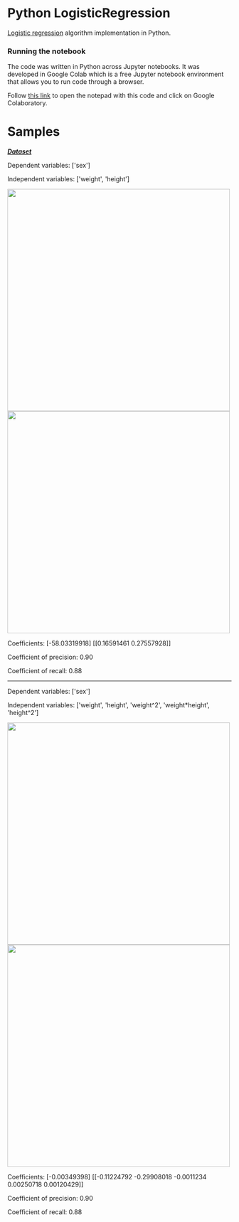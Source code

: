 # Python LogisticRegression

[Logistic regression](https://en.wikipedia.org/wiki/Logistic_regression) algorithm implementation in Python.

### Running the notebook

The code was written in Python across Jupyter notebooks. It was developed in Google Colab which is a free Jupyter notebook environment that allows you to run code through a browser.

Follow [this link](https://drive.google.com/file/d/1HeCtOMz_hvpXWRyZ5cn5KFYsVssRVXmg/view?usp=sharing) to open the notepad with this code and click on Google Colaboratory.

# Samples

[***Dataset***](https://github.com/sdukshis/ml-intro/blob/master/datasets/Davis.csv)

Dependent variables: ['sex']

Independent variables: ['weight', 'height']

<img src="https://github.com/Nekhocheninov/ClassificationAlgorithms/blob/main/LogisticRegression/img/img_1.png" width="500">

<img src="https://github.com/Nekhocheninov/ClassificationAlgorithms/blob/main/LogisticRegression/img/img_2.png" width="500">

Coefficients: 
 [-58.03319918] [[0.16591461 0.27557928]]

Coefficient of precision: 0.90

Coefficient of recall: 0.88

---

Dependent variables: ['sex']

Independent variables: ['weight', 'height', 'weight^2', 'weight*height', 'height^2']

<img src="https://github.com/Nekhocheninov/ClassificationAlgorithms/blob/main/LogisticRegression/img/img_3.png" width="500">

<img src="https://github.com/Nekhocheninov/ClassificationAlgorithms/blob/main/LogisticRegression/img/img_4.png" width="500">

Coefficients: 
 [-0.00349398] [[-0.11224792 -0.29908018 -0.0011234   0.00250718  0.00120429]]

Coefficient of precision: 0.90

Coefficient of recall: 0.88
